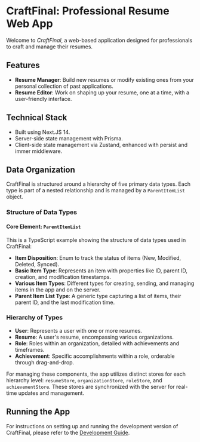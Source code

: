 # CraftFinal: Professional Resume Web App

Welcome to _CraftFinal_, a web-based application designed for professionals to craft and manage their resumes.

## Features

- **Resume Manager**: Build new resumes or modify existing ones from your personal collection of past applications.
- **Resume Editor**: Work on shaping up your resume, one at a time, with a user-friendly interface.

## Technical Stack

- Built using Next.JS 14.
- Server-side state management with Prisma.
- Client-side state management via Zustand, enhanced with persist and immer middleware.

## Data Organization

CraftFinal is structured around a hierarchy of five primary data types. Each type is part of a nested relationship and is managed by a `ParentItemList` object.

### Structure of Data Types

#### Core Element: `ParentItemList`

This is a TypeScript example showing the structure of data types used in CraftFinal:

- **Item Disposition**: Enum to track the status of items (New, Modified, Deleted, Synced).
- **Basic Item Type**: Represents an item with properties like ID, parent ID, creation, and modification timestamps.
- **Various Item Types**: Different types for creating, sending, and managing items in the app and on the server.
- **Parent Item List Type**: A generic type capturing a list of items, their parent ID, and the last modification time.

### Hierarchy of Types

- **User**: Represents a user with one or more resumes.
- **Resume**: A user's resume, encompassing various organizations.
- **Role**: Roles within an organization, detailed with achievements and timeframes.
- **Achievement**: Specific accomplishments within a role, orderable through drag-and-drop.

For managing these components, the app utilizes distinct stores for each hierarchy level: `resumeStore`, `organizationStore`, `roleStore`, and `achievementStore`. These stores are synchronized with the server for real-time updates and management.

## Running the App

For instructions on setting up and running the development version of CraftFinal, please refer to the [Development Guide](./DEVELOPMENT.md).
